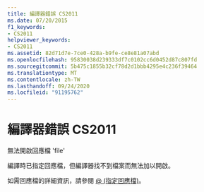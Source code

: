 ```yaml
---
title: 編譯器錯誤 CS2011
ms.date: 07/20/2015
f1_keywords:
- CS2011
helpviewer_keywords:
- CS2011
ms.assetid: 82d71d7e-7ce0-428a-b9fe-ce8e81a07abd
ms.openlocfilehash: 95830038d239333df7c0102cc6d0452d87c807fd
ms.sourcegitcommit: 5b475c1855b32cf78d2d1bbb4295e4c236f39464
ms.translationtype: MT
ms.contentlocale: zh-TW
ms.lasthandoff: 09/24/2020
ms.locfileid: "91195762"
---
```

# <a name="compiler-error-cs2011"></a>編譯器錯誤 CS2011

無法開啟回應檔 'file'  
  
 編譯時已指定回應檔，但編譯器找不到檔案而無法加以開啟。  
  
 如需回應檔的詳細資訊，請參閱 [@ (指定回應檔)](../language-reference/compiler-options/response-file-compiler-option.md)。
